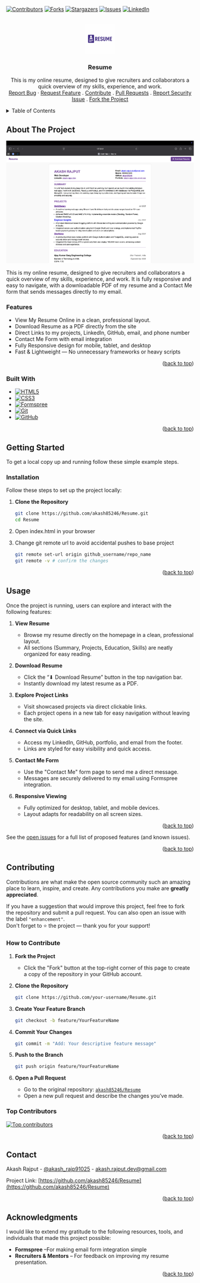 [![Contributors][contributors-shield]][contributors-url]
[![Forks][forks-shield]][forks-url]
[![Stargazers][stars-shield]][stars-url]
[![Issues][issues-shield]][issues-url]
[![LinkedIn][linkedin-shield]][linkedin-url]

<!-- PROJECT LOGO -->
<br /> 
<div align="center">
  <a href="https://github.com/akash85246/Resume">
    <img src="Assets/resumeLogo.png" alt="Logo" width="80" height="80">
  </a>

  <h3 align="center">Resume</h3>

  <p align="center">
   This is my online resume, designed to give recruiters and collaborators a quick overview of my skills, experience, and work.
    <br />
    <a href="https://github.com/akash85246/Resume/issues/new?labels=bug">Report Bug</a>
    ·
    <a href="https://github.com/akash85246/Resume/issues/new?labels=enhancement">Request Feature</a>
    .
    <a href="https://github.com/akash85246/Resume/blob/main/CONTRIBUTING.md">Contribute</a>
    .
    <a href="https://github.com/akash85246/Resume/pulls">Pull Requests</a>
    .
    <a href="https://github.com/akash85246/Resume/security">Report Security Issue</a>
    .
    <a href="https://github.com/akash85246/Resume/fork">Fork the Project</a>
  </p>
</div>

<!-- TABLE OF CONTENTS -->
<details>
  <summary>Table of Contents</summary>
  <ol>
    <li>
      <a href="#about-the-project">About The Project</a>
      <ul>
        <li><a href="#features">Features</a></li>
        <li><a href="#built-with">Built With</a></li>
      </ul>
    </li>
    <li>
      <a href="#getting-started">Getting Started</a>
      <ul>
        <li><a href="#installation">Installation</a></li>
      </ul>
    </li>
    <li><a href="#usage">Usage</a></li>
    <li><a href="#roadmap">Roadmap</a></li>
    <li><a href="#contributing">Contributing</a></li>
    <li><a href="#contact">Contact</a></li>
    <li><a href="#acknowledgments">Acknowledgments</a></li>
  </ol>
</details>

<!-- ABOUT THE PROJECT -->

## About The Project

[![Product Name Screen Shot][product-screenshot]](https://Resume.onrender.com/)

This is my online resume, designed to give recruiters and collaborators a quick overview of my skills, experience, and work.
It is fully responsive and easy to navigate, with a downloadable PDF of my resume and a Contact Me form that sends messages directly to my email.

### Features

- View My Resume Online in a clean, professional layout.
- Download Resume as a PDF directly from the site
- Direct Links to my projects, LinkedIn, GitHub, email, and phone number
- Contact Me Form with email integration
- Fully Responsive design for mobile, tablet, and desktop
- Fast & Lightweight — No unnecessary frameworks or heavy scripts

<p align="right">(<a href="#readme-top">back to top</a>)</p>

### Built With

- [![HTML5][HTML5]][HTML5-url]   
- [![CSS3][CSS3]][CSS3-url] 
- [![Formspree][Formspree]][Formspree-url]
- [![Git][Git]][Git-url]
- [![GitHub][GitHub]][GitHub-url]

<p align="right">(<a href="#readme-top">back to top</a>)</p>

<!-- GETTING STARTED -->

## Getting Started

To get a local copy up and running follow these simple example steps.

### Installation

Follow these steps to set up the project locally:

1. **Clone the Repository**

   ```bash
   git clone https://github.com/akash85246/Resume.git
   cd Resume

   ```

2. Open index.html in your browser
3. Change git remote url to avoid accidental pushes to base project

   ```sh
   git remote set-url origin github_username/repo_name
   git remote -v # confirm the changes
   ```

<p align="right">(<a href="#readme-top">back to top</a>)</p>

<!-- USAGE EXAMPLES -->

## Usage

Once the project is running, users can explore and interact with the following features:

1. **View Resume**
   - Browse my resume directly on the homepage in a clean, professional layout.
   - All sections (Summary, Projects, Education, Skills) are neatly organized for easy reading.

2. **Download Resume**
   - Click the “⬇ Download Resume” button in the top navigation bar.
   - Instantly download my latest resume as a PDF.

3. **Explore Project Links**
   - Visit showcased projects via direct clickable links.
   - Each project opens in a new tab for easy navigation without leaving the site.

4. **Connect via Quick Links**
   - Access my LinkedIn, GitHub, portfolio, and email from the footer.
   - Links are styled for easy visibility and quick access.

5. **Contact Me Form**
   - Use the "Contact Me" form page to send me a direct message.
   - Messages are securely delivered to my email using Formspree integration.

6. **Responsive Viewing**
   - Fully optimized for desktop, tablet, and mobile devices.
   - Layout adapts for readability on all screen sizes.

<p align="right">(<a href="#readme-top">back to top</a>)</p>


See the [open issues](https://github.com/akash85246/Resume/issues) for a full list of proposed features (and known issues).

<p align="right">(<a href="#readme-top">back to top</a>)</p>

<!-- CONTRIBUTING -->

## Contributing

Contributions are what make the open source community such an amazing place to learn, inspire, and create. Any contributions you make are **greatly appreciated**.

If you have a suggestion that would improve this project, feel free to fork the repository and submit a pull request. You can also open an issue with the label `"enhancement"`.  
Don't forget to ⭐ the project — thank you for your support!

### How to Contribute

1. **Fork the Project**

   - Click the "Fork" button at the top-right corner of this page to create a copy of the repository in your GitHub account.

2. **Clone the Repository**

   ```bash
   git clone https://github.com/your-username/Resume.git
   ```

3. **Create Your Feature Branch**

   ```bash
   git checkout -b feature/YourFeatureName
   ```

4. **Commit Your Changes**

   ```bash
   git commit -m "Add: Your descriptive feature message"
   ```

5. **Push to the Branch**

   ```bash
   git push origin feature/YourFeatureName
   ```

6. **Open a Pull Request**

   - Go to the original repository: [`akash85246/Resume`](https://github.com/akash85246/Resume)
   - Open a new pull request and describe the changes you’ve made.

### Top Contributors

<a href="https://github.com/akash85246/Resume/graphs/contributors">
  <img src="https://contrib.rocks/image?repo=akash85246/Resume" alt="Top contributors" />
</a>

<p align="right">(<a href="#readme-top">back to top</a>)</p>

## Contact

Akash Rajput - [@akash_rajp91025](https://x.com/akash_rajp91025) - akash.rajput.dev@gmail.com

Project Link: [https://github.com/akash85246/Resume](https://github.com/akash85246/Resume)

<p align="right">(<a href="#readme-top">back to top</a>)</p>

<!-- ACKNOWLEDGMENTS -->

## Acknowledgments

I would like to extend my gratitude to the following resources, tools, and individuals that made this project possible:

- **Formspree** –For making email form integration simple
- **Recruiters & Mentors** –  For feedback on improving my resume presentation.

<p align="right">(<a href="#readme-top">back to top</a>)</p>

<!-- MARKDOWN LINKS & IMAGES -->

[contributors-shield]: https://img.shields.io/github/contributors/akash85246/Resume.svg?style=for-the-badge
[contributors-url]: https://github.com/akash85246/Resume/graphs/contributors
[forks-shield]: https://img.shields.io/github/forks/akash85246/Resume.svg?style=for-the-badge
[forks-url]: https://github.com/akash85246/Resume/network/members
[stars-shield]: https://img.shields.io/github/stars/akash85246/Resume.svg?style=for-the-badge
[stars-url]: https://github.com/akash85246/Resume/stargazers
[issues-shield]: https://img.shields.io/github/issues/akash85246/Resume.svg?style=for-the-badge
[issues-url]: https://github.com/akash85246/Resume/issues
[linkedin-shield]: https://img.shields.io/badge/-LinkedIn-black.svg?style=for-the-badge&logo=linkedin&colorB=555
[linkedin-url]: https://www.linkedin.com/in/akash-rajput-68226833a/
[product-screenshot]: Assets/Resume.png



[HTML5]: https://img.shields.io/badge/HTML5-E34F26?style=for-the-badge&logo=html5&logoColor=white
[HTML5-url]: https://developer.mozilla.org/en-US/docs/Web/HTML

[CSS3]: https://img.shields.io/badge/CSS3-1572B6?style=for-the-badge&logo=css3&logoColor=white
[CSS3-url]: https://developer.mozilla.org/en-US/docs/Web/CSS

[JavaScript]: https://img.shields.io/badge/JavaScript-F7DF1E?style=for-the-badge&logo=javascript&logoColor=black
[JavaScript-url]: https://developer.mozilla.org/en-US/docs/Web/JavaScript

[Formspree]: https://img.shields.io/badge/Formspree-FF6C37?style=for-the-badge&logo=mail.ru&logoColor=white
[Formspree-url]: https://formspree.io
[Git]: https://img.shields.io/badge/Git-F05032?style=for-the-badge&logo=git&logoColor=white
[Git-url]: https://git-scm.com/
[GitHub]: https://img.shields.io/badge/GitHub-181717?style=for-the-badge&logo=github&logoColor=white
[GitHub-url]: https://github.com/
